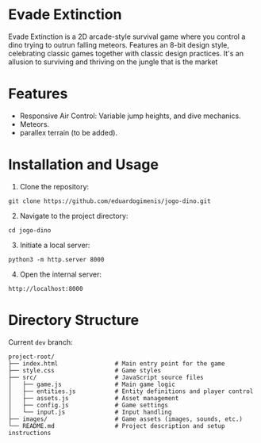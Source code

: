 # Evade Extinction

Evade Extinction is a 2D arcade-style survival game where you control a dino trying to outrun falling meteors. 
Features an 8-bit design style, celebrating classic games together with classic design practices.
It's an allusion to surviving and thriving on the jungle that is the market

# Features

- Responsive Air Control: Variable jump heights, and dive mechanics.
- Meteors.
- parallex terrain (to be added).

# Installation and Usage

1. Clone the repository:

`git clone https://github.com/eduardogimenis/jogo-dino.git`

2. Navigate to the project directory:

`cd jogo-dino`

3. Initiate a local server:

`python3 -m http.server 8000`

4. Open the internal server:

`http://localhost:8000`

# Directory Structure

Current `dev` branch:

```
project-root/
├── index.html                # Main entry point for the game
├── style.css                 # Game styles
├── src/                      # JavaScript source files
│   ├── game.js               # Main game logic
│   ├── entities.js           # Entity definitions and player control
│   ├── assets.js             # Asset management
│   ├── config.js             # Game settings
│   └── input.js              # Input handling
├── images/                   # Game assets (images, sounds, etc.)
└── README.md                 # Project description and setup instructions
```

